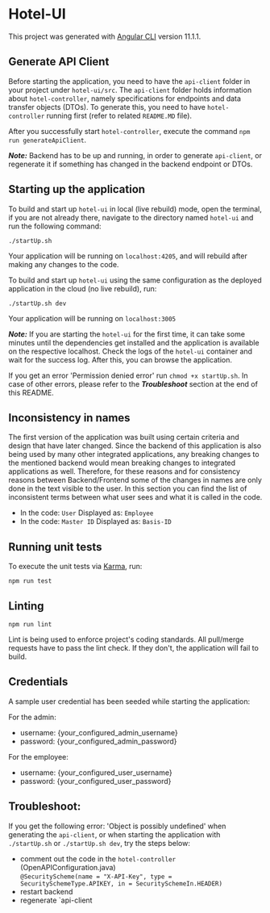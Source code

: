 # Hotel-UI

This project was generated with [Angular CLI](https://github.com/angular/angular-cli) version 11.1.1.

## Generate API Client

Before starting the application, you need to have the `api-client` folder in your project under `hotel-ui/src`. The `api-client` folder holds information about `hotel-controller`, namely specifications for endpoints and data transfer objects (DTOs). To generate this, you need to have `hotel-controller` running first (refer to related `README.MD` file). 

After you successfully start `hotel-controller`, execute the command `npm run generateApiClient`.

***Note:*** Backend has to be up and running, in order to generate `api-client`, or regenerate it if something has changed in the backend endpoint or DTOs.

## Starting up the application

To build and start up `hotel-ui` in local (live rebuild) mode, open the terminal, if you are not already there, navigate to the directory named `hotel-ui` and run the following command:

 ```./startUp.sh```

Your application will be running on `localhost:4205`, and will rebuild after making any changes to the code.

To build and start up `hotel-ui` using the same configuration as the deployed application in the cloud (no live rebuild), run:

 ```./startUp.sh dev```

Your application will be running on `localhost:3005`

***Note:*** If you are starting the `hotel-ui` for the first time, it can take some minutes until the dependencies get installed and the application is available on the respective localhost. Check the logs of the `hotel-ui` container and wait for the success log. After this, you can browse the application.

If you get an error 'Permission denied error' run `chmod +x startUp.sh`.
In case of other errors, please refer to the ***Troubleshoot*** section at the end of this README.

## Inconsistency in names
The first version of the application was built using certain criteria and design that have later changed. Since the backend of this application is also being used by many other integrated applications, any breaking changes to the mentioned backend would mean breaking changes to integrated applications as well.
Therefore, for these reasons and for consistency reasons between Backend/Frontend some of the changes in names are only done in the text visible to the user. In this section you can find the list of inconsistent terms between what user sees and what it is called in the code. 
- In the code: `User` Displayed as: `Employee`
- In the code: `Master ID` Displayed as: `Basis-ID`

## Running unit tests
To execute the unit tests via [Karma](https://karma-runner.github.io), run:

 ```npm run test```

## Linting

 ```npm run lint```

Lint is being used to enforce project's coding standards. All pull/merge requests have to pass the lint check. If they don't, the application will fail to build.

## Credentials
A sample user credential has been seeded while starting the application:

For the admin:

- username: {your_configured_admin_username}
- password: {your_configured_admin_password}

For the employee: 

- username: {your_configured_user_username}
- password: {your_configured_user_password}
## Troubleshoot:
If you get the following error: 'Object is possibly undefined' when generating the `api-client`, or when starting the application with ```./startUp.sh``` or ```./startUp.sh dev```, try the steps below:

- comment out the code in the `hotel-controller` (OpenAPIConfiguration.java)  
```@SecurityScheme(name = "X-API-Key", type = SecuritySchemeType.APIKEY, in = SecuritySchemeIn.HEADER)```
- restart backend
- regenerate `api-client

